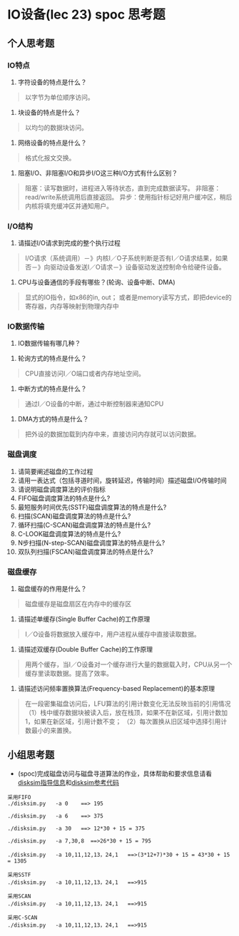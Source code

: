 # IO设备(lec 23) spoc 思考题

## 个人思考题
### IO特点 
 1. 字符设备的特点是什么？

> 以字节为单位顺序访问。

 1. 块设备的特点是什么？

> 以均匀的数据块访问。

 1. 网络设备的特点是什么？

> 格式化报文交换。

 1. 阻塞I/O、非阻塞I/O和异步I/O这三种I/O方式有什么区别？

> 阻塞：读写数据时，进程进入等待状态，直到完成数据读写。
非阻塞：read/write系统调用后直接返回。
异步：使用指针标记好用户缓冲区，稍后内核将填充缓冲区并通知用户。

### I/O结构
 1. 请描述I/O请求到完成的整个执行过程

> I/O请求（系统调用）－》内核I／O子系统判断是否有I／O请求结果，如果否－》向驱动设备发送I／O请求－》设备驱动发送控制命令给硬件设备。

 1. CPU与设备通信的手段有哪些？(轮询、设备中断、DMA)

> 显式的IO指令，如x86的in, out； 或者是memory读写方式，即把device的寄存器，内存等映射到物理内存中 

### IO数据传输
 1. IO数据传输有哪几种？

> 

 1. 轮询方式的特点是什么？

> CPU直接访问I／O端口或者内存地址空间。 

 1. 中断方式的特点是什么？

> 通过I／O设备的中断，通过中断控制器来通知CPU

 1. DMA方式的特点是什么？

> 把外设的数据加载到内存中来，直接访问内存就可以访问数据。

### 磁盘调度
 1. 请简要阐述磁盘的工作过程
 1. 请用一表达式（包括寻道时间，旋转延迟，传输时间）描述磁盘I/O传输时间
 1. 请说明磁盘调度算法的评价指标
 1. FIFO磁盘调度算法的特点是什么?
 1. 最短服务时间优先(SSTF)磁盘调度算法的特点是什么?
 1. 扫描(SCAN)磁盘调度算法的特点是什么?
 1. 循环扫描(C-SCAN)磁盘调度算法的特点是什么?
 1. C-LOOK磁盘调度算法的特点是什么?
 1. N步扫描(N-step-SCAN)磁盘调度算法的特点是什么?
 1. 双队列扫描(FSCAN)磁盘调度算法的特点是什么?

### 磁盘缓存
 1. 磁盘缓存的作用是什么？
 
> 磁盘缓存是磁盘扇区在内存中的缓存区

 1. 请描述单缓存(Single Buffer Cache)的工作原理

> I／O设备将数据放入缓存中，用户进程从缓存中直接读取数据。

 1. 请描述双缓存(Double Buffer Cache)的工作原理

> 用两个缓存，当I／O设备对一个缓存进行大量的数据载入时，CPU从另一个缓存里读取数据。提高了效率。

 1. 请描述访问频率置换算法(Frequency-based Replacement)的基本原理

> 在一段密集磁盘访问后，LFU算法的引用计数变化无法反映当前的引用情况
（1）栈中缓存数据块被读入后，放在栈顶，如果不在新区域，引用计数加1，如果在新区域，引用计数不变；
（2）每次置换从旧区域中选择引用计数最小的来置换。


## 小组思考题
 - (spoc)完成磁盘访问与磁盘寻道算法的作业，具体帮助和要求信息请看[disksim指导信息](https://github.com/chyyuu/ucore_lab/blob/master/related_info/lab8/disksim-homework.md)和[disksim参考代码](https://github.com/chyyuu/ucore_lab/blob/master/related_info/lab8/disksim-homework.py)

```
采用FIFO
./disksim.py   -a 0    ==> 195

./disksim.py   -a 6    ==> 375 

./disksim.py   -a 30   ==> 12*30 + 15 = 375

./disksim.py   -a 7,30,8  ==>26*30 + 15 = 795

./disksim.py   -a 10,11,12,13，24,1   ==>(3*12+7)*30 + 15 = 43*30 + 15 = 1305

采用SSTF
./disksim.py   -a 10,11,12,13，24,1   ==>915

采用SCAN
./disksim.py   -a 10,11,12,13，24,1   ==>915

采用C-SCAN
./disksim.py   -a 10,11,12,13，24,1   ==>915
```
